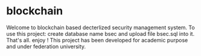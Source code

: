 # blockchain
Welcome to blockchain based decterlized security management system.
To use this project: create database name bsec and upload file bsec.sql into it.
That's all.
enjoy !
This project has been developed for academic purpose and under federation university.
